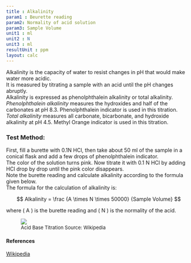 ```yaml
---
title : Alkalinity
param1 : Beurette reading
param2: Normality of acid solution
param3: Sample Volume 
unit1 : ml
unit2 : N
unit3 : ml
resultUnit : ppm 
layout: calc
---
```


Alkalinity is the capacity of water to resist changes in pH that would make water more acidic.  
It is measured by titrating a sample with an acid until the pH changes abruptly.  
Alkalinity is expressed as phenolphthalein alkalinity or total alkalinity.   _Phenolphthalein alkalinity_ measures the hydroxides and half of the carbonates at pH 8.3.   Phenolphthalein indicator is used in this titration.   
_Total alkalinity_ measures all carbonate, bicarbonate, and hydroxide alkalinity at pH 4.5. Methyl Orange indicator is used in this titration.

### Test Method:

First, fill a burette with 0.1N HCl, then take about 50 ml of the sample in a conical flask and add a few drops of phenolphthalein indicator.  
The color of the solution turns pink. Now titrate it with 0.1 N HCl by adding HCl drop by drop until the pink color disappears.  
Note the burette reading and calculate alkalinity according to the formula given below.  
The formula for the calculation of alkalinity is:

$$
Alkalinity = \frac {A \times N \times 50000} {Sample Volume}
$$

where \( A \) is the burette reading and \( N \) is the normality of the acid.

<figure>
  <img src="https://upload.wikimedia.org/wikipedia/commons/8/8c/Titolazione.gif" />
  <figcaption style="font-size: 13px">Acid Base Titration Source: Wikipedia</figcaption>
</figure>

#### References
[Wikipedia](https://en.wikipedia.org/wiki/Alkalinity)

<script>  
    const inputs = document.querySelectorAll('input');    
    inputs.forEach(input => {     
      input.addEventListener('input', () => {
       
              calculate();
      });      
         
    }); 
    function calculate() {
      const beuretteReading = parseFloat(document.getElementById('param1').value) || 0;
      const normality = parseFloat(document.getElementById('param2').value) || 0;
      const sampleVolume= parseFloat(document.getElementById('param3').value) || 0; 
    const result = (beuretteReading*normality*50000)/sampleVolume      
      document.getElementById('result').innerHTML = result.toFixed(2);
    }
</script>

<script>  
    const inputs = document.querySelectorAll('input');    
    inputs.forEach(input => {     
      input.addEventListener('input', () => {
       
              calculate();
      });      
        
    }); 
    function calculate() {
      const beuretteReading = parseFloat(document.getElementById('param1').value) || 0;
      const normality = parseFloat(document.getElementById('param2').value) || 0;
      const sampleVolume= parseFloat(document.getElementById('param3').value) || 0; 
    const result = (beuretteReading*normality*40)/sampleVolume      
      document.getElementById('result').innerHTML = result.toFixed(2);
    }
</script>

